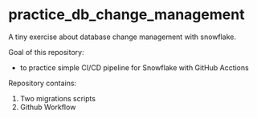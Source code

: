 # practice_db_change_management
A tiny exercise about database change management with snowflake.


Goal of this repository:
- to practice simple CI/CD pipeline for Snowflake with GitHub Acctions


Repository contains:
1. Two migrations scripts
2. Github Workflow
